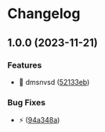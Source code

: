 # Changelog

## 1.0.0 (2023-11-21)


### Features

* :art: dmsnvsd ([52133eb](https://github.com/ArnaudTA/test-ci/commit/52133eb701aa7be18d8a2754d30f6d2e10723390))


### Bug Fixes

* :zap: ([94a348a](https://github.com/ArnaudTA/test-ci/commit/94a348a4baf3565bbba8d3fedda196c1b3c01352))
